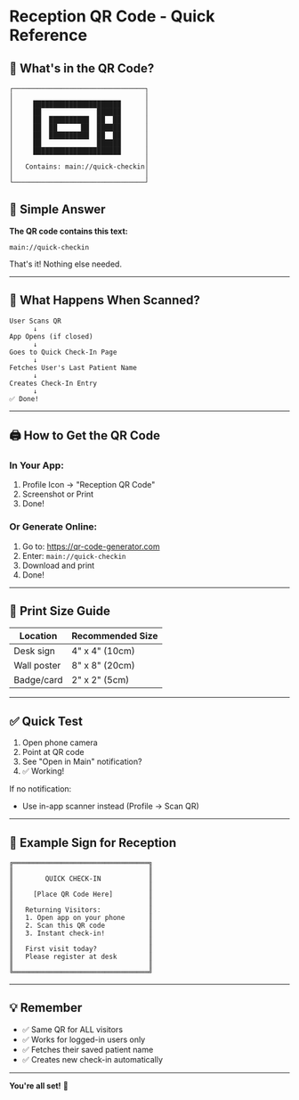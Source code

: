 # Reception QR Code - Quick Reference

## 📱 What's in the QR Code?

```
┌─────────────────────────────────┐
│                                 │
│     ██████████████████████      │
│     ██              ██████      │
│     ██  ██████████  ██  ██      │
│     ██  ██      ██  ██████      │
│     ██  ██████████  ██  ██      │
│     ██              ██████      │
│     ██████████████████████      │
│                                 │
│   Contains: main://quick-checkin│
│                                 │
└─────────────────────────────────┘
```

## 🎯 Simple Answer

**The QR code contains this text:**
```
main://quick-checkin
```

That's it! Nothing else needed.

---

## 🔄 What Happens When Scanned?

```
User Scans QR
      ↓
App Opens (if closed)
      ↓
Goes to Quick Check-In Page
      ↓
Fetches User's Last Patient Name
      ↓
Creates Check-In Entry
      ↓
✅ Done!
```

---

## 🖨️ How to Get the QR Code

### In Your App:
1. Profile Icon → "Reception QR Code"
2. Screenshot or Print
3. Done!

### Or Generate Online:
1. Go to: https://qr-code-generator.com
2. Enter: `main://quick-checkin`
3. Download and print
4. Done!

---

## 📐 Print Size Guide

| Location | Recommended Size |
|----------|------------------|
| Desk sign | 4" x 4" (10cm) |
| Wall poster | 8" x 8" (20cm) |
| Badge/card | 2" x 2" (5cm) |

---

## ✅ Quick Test

1. Open phone camera
2. Point at QR code
3. See "Open in Main" notification?
4. ✅ Working!

If no notification:
- Use in-app scanner instead (Profile → Scan QR)

---

## 🎨 Example Sign for Reception

```
╔══════════════════════════════════╗
║                                  ║
║        QUICK CHECK-IN            ║
║                                  ║
║     [Place QR Code Here]         ║
║                                  ║
║   Returning Visitors:            ║
║   1. Open app on your phone      ║
║   2. Scan this QR code           ║
║   3. Instant check-in!           ║
║                                  ║
║   First visit today?             ║
║   Please register at desk        ║
║                                  ║
╚══════════════════════════════════╝
```

---

## 💡 Remember

- ✅ Same QR for ALL visitors
- ✅ Works for logged-in users only
- ✅ Fetches their saved patient name
- ✅ Creates new check-in automatically

---

**You're all set!** 🎉

